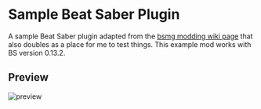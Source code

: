 # Sample Beat Saber Plugin
A sample Beat Saber plugin adapted from the [bsmg modding wiki page](https://bsmg.wiki/modding/example-mod) that also doubles as a place for me to test things.
This example mod works with BS version 0.13.2.

## Preview
![preview](https://user-images.githubusercontent.com/14931856/57209428-65c51f00-6f8d-11e9-9e2e-a239e6d9c493.PNG)

